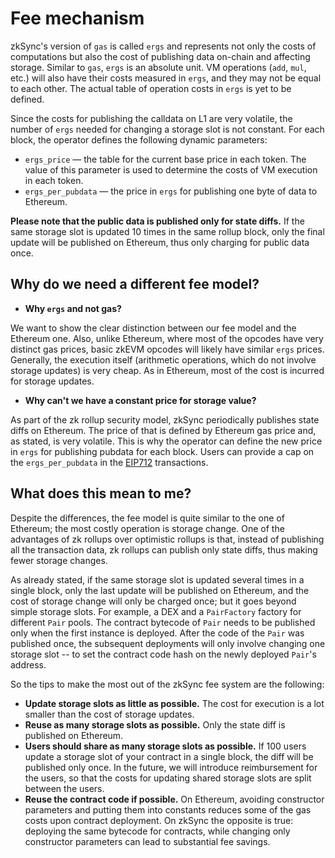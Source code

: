 # Fee mechanism

zkSync's version of `gas` is called `ergs` and represents not only the costs of computations but also the cost of publishing data on-chain and affecting storage. Similar to `gas`, `ergs` is an absolute unit. VM operations (`add`, `mul`, etc.) will also have their costs measured in `ergs`, and they may not be equal to each other. The actual table of operation costs in `ergs` is yet to be defined.

Since the costs for publishing the calldata on L1 are very volatile, the number of `ergs` needed for changing a storage slot is not constant. For each block, the operator defines the following dynamic parameters:

- `ergs_price` — the table for the current base price in each token. The value of this parameter is used to determine the costs of VM execution in each token.
- `ergs_per_pubdata` — the price in `ergs` for publishing one byte of data to Ethereum.

**Please note that the public data is published only for state diffs.** If the same storage slot is updated 10 times in the same rollup block, only the final update will be published on Ethereum, thus only charging for public data once.

## Why do we need a different fee model?

- **Why `ergs` and not gas?**

We want to show the clear distinction between our fee model and the Ethereum one. Also, unlike Ethereum, where most of the opcodes have very distinct gas prices, basic zkEVM opcodes will likely have similar `ergs` prices. Generally, the execution itself (arithmetic operations, which do not involve storage updates) is very cheap. As in Ethereum, most of the cost is incurred for storage updates.

- **Why can't we have a constant price for storage value?**

As part of the zk rollup security model, zkSync periodically publishes state diffs on Ethereum. The price of that is defined by Ethereum gas price and, as stated, is very volatile. This is why the operator can define the new price in `ergs` for publishing pubdata for each block. Users can provide a cap on the `ergs_per_pubdata` in the [EIP712](../../../api/api.md#eip712) transactions.

## What does this mean to me?

Despite the differences, the fee model is quite similar to the one of Ethereum; the most costly operation is storage change. One of the advantages of zk rollups over optimistic rollups is that, instead of publishing all the transaction data, zk rollups can publish only state diffs, thus making fewer storage changes.

As already stated, if the same storage slot is updated several times in a single block, only the last update will be published on Ethereum, and the cost of storage change will only be charged once; but it goes beyond simple storage slots. For example, a DEX and a `PairFactory` factory for different `Pair` pools. The contract bytecode of `Pair` needs to be published only when the first instance is deployed. After the code of the `Pair` was published once, the subsequent deployments will only involve changing one storage slot -- to set the contract code hash on the newly deployed `Pair`'s address.

So the tips to make the most out of the zkSync fee system are the following:

- **Update storage slots as little as possible.** The cost for execution is a lot smaller than the cost of storage updates.
- **Reuse as many storage slots as possible.** Only the state diff is published on Ethereum.
- **Users should share as many storage slots as possible.** If 100 users update a storage slot of your contract in a single block, the diff will be published only once. In the future, we will introduce reimbursement for the users, so that the costs for updating shared storage slots are split between the users.
- **Reuse the contract code if possible.** On Ethereum, avoiding constructor parameters and putting them into constants reduces some of the gas costs upon contract deployment. On zkSync the opposite is true: deploying the same bytecode for contracts, while changing only constructor parameters can lead to substantial fee savings.